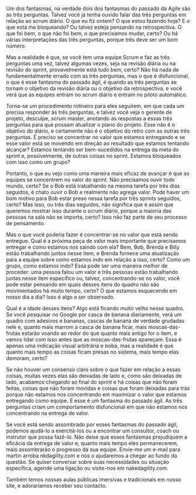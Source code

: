 Um dos fantasmas, na verdade dois dos fantasmas do passado da Agile são as três perguntas. Talvez você já tenha ouvido falar das três perguntas em relação ao scrum diário. O que eu fiz ontem? O que estou fazendo hoje? E o que está me bloqueando? Ou talvez esteja pensando na retrospectiva. O que foi bem, o que não foi bem, o que precisamos mudar, certo? Ou há várias interpretações das três perguntas, porque três deve ser um bom número. 

Mas a realidade é que, se você tem uma equipe Scrum e faz as três perguntas uma vez, talvez algumas vezes, seja na revisão diária ou na revisão do sprint, provavelmente está tudo bem, certo? Não há nada de fundamentalmente errado com as três perguntas, mas o que é disfuncional, o que é esse fantasma do passado ágil, é quando as três perguntas se tornam o objetivo da revisão diária ou o objetivo da retrospectiva, e você verá que as equipes entram no scrum diário e entram no piloto automático. 

Torna-se um procedimento rotineiro para eles seguirem, em que cada um precisa responder às três perguntas, e talvez você veja o gerente de projeto, desculpe, scrum master, anotando as respostas a essas três perguntas para que possam atualizar o plano do projeto. Esse não é o objetivo do diário, e certamente não é o objetivo do retro com as outras três perguntas. É preciso se concentrar no valor que estamos entregando e se esse valor está se movendo em direção ao resultado que estamos tentando alcançar? Estamos tentando ser bem-sucedidos na entrega da meta do sprint e, possivelmente, de outras coisas no sprint. Estamos bloqueados com isso como um grupo? 

Portanto, o que eu vejo como uma maneira mais eficaz de avançar é que as equipes se concentrem no valor do sprint. Não precisamos ouvir todo mundo, certo? Se o Bob está trabalhando na mesma tarefa por três dias seguidos, é chato ouvir o Bob e realmente não agrega valor. Pode haver um bom motivo para Bob estar preso nessa tarefa por três sprints seguidos, certo? Mas isso, ou três dias seguidos, não significa que é assim que queremos mostrar isso durante o scrum diário, porque a maioria das pessoas na sala não se importa, certo? Isso não faz parte de seu processo de pensamento. 

Mas o que você poderia fazer é concentrar-se no valor que está sendo entregue. Qual é a próxima peça de valor mais importante que precisamos entregar e como estamos nos saindo com ela? Bem, Bob, Brenda e Billy estão trabalhando juntos nesse item, e Brenda fornece uma atualização para a equipe sobre como estamos indo em relação a isso, certo? Como um grupo, como estamos indo? Essa pode ser uma maneira melhor de proceder: uma pessoa falou um valor e três pessoas estão trabalhando juntas nesse item específico ou, talvez, concentrando-se no valor, você pode estar pensando em quais desses itens do quadro não são movimentados há muito tempo, certo? O que estamos esquecendo em nosso dia a dia? Isso é algo a ser observado. 

Qual é a idade desses itens? Algo está ficando muito velho nesse quadro. Se você pesquisar no Google por casca de banana diariamente, verá um quadro com adesivos e bananas, cascas de banana de verdade grudadas nele e, quanto mais marrom a casca de banana ficar, mais moscas-das-frutas estarão voando ao redor do que quanto mais antigo for o item, e vamos lidar com isso antes que as moscas-das-frutas apareçam. Essa é apenas uma indicação visual arbitrária e boba, mas a realidade é que quanto mais tempo as coisas ficam presas no sistema, mais tempo elas demoram, certo? 

Se não houver um consenso claro sobre o que fazer em relação a essas coisas, muitas vezes elas são deixadas de lado e, como são deixadas de lado, acabamos chegando ao final do sprint e há coisas que não foram feitas, coisas que não foram movidas e coisas que foram deixadas para trás porque não estamos nos concentrando em maximizar o valor que estamos entregando como equipe. E esse é um fantasma do passado ágil. As três perguntas criam um comportamento disfuncional em que não estamos nos concentrando na entrega de valor. 

Se você está sendo assombrado por esses fantasmas do passado ágil, podemos ajudá-lo a exercitá-los ou a encontrar um consultor, coach ou instrutor que possa fazê-lo. Não deixe que esses fantasmas prejudiquem a eficácia da entrega de valor e, quanto mais tempo eles permanecerem, mais assombrarão o progresso da sua equipe. Envie-me um e-mail para martin arroba nkdagility.com e nós o ajudaremos a chegar ao fundo da questão. Se quiser conversar sobre suas necessidades ou situação específica, agende uma ligação ou visite-nos em nakedagility.com. 

Também temos nossas aulas públicas imersivas e tradicionais em nosso site, e adoraríamos receber seu contacto.